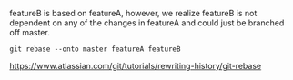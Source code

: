 featureB is based on featureA, however, we realize featureB is not dependent on any of the changes in featureA and could just be branched off master.

`git rebase --onto master featureA featureB`

https://www.atlassian.com/git/tutorials/rewriting-history/git-rebase
